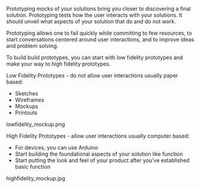 Prototyping mocks of your solutions bring you closer to discovering a final solution. Prototyping tests how
the user interacts with your solutions. It should unveil what aspects of your solution that do and do not work.

Prototyping allows one to fail quickly while committing to few resources, to start conversations centered around user 
interactions, and to improve ideas and problem solving.

To build build prototypes, you can start with low fidelity prototypes and make your way to high fidelity prototypes. 

Low Fidelity Prototypes - do not allow user interactions usually paper based:
- Sketches 
- Wireframes
- Mockups
- Printouts

lowfidelity_mockup.png

High Fidelity Prototypes - allow user interactions usually computer based:
- For devices, you can use Arduino
- Start building the foundational aspects of your solution like function
- Start putting the look and feel of your product after you’ve established basic function

highfidelity_mockup.jpg
